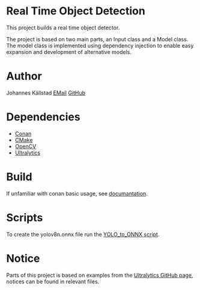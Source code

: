 # Real Time Object Detection 
This project builds a real time object detector. 

The project is based on two main parts, an Input class and a Model class. The model class is implemented using dependency injection to enable easy expansion and development of alternative models. 

# Author
Johannes Källstad [EMail](johannes.kallstad@gmail.com) [GitHub](https://github.com/ohukainen)

# Dependencies
- [Conan](https://conan.io/)
- [CMake](https://cmake.org/)
- [OpenCV](https://opencv.org/)
- [Ultralytics](https://www.ultralytics.com/) 

# Build
If unfamiliar with conan basic usage, see [documantation](https://docs.conan.io/2/tutorial/consuming_packages/build_simple_cmake_project.html).

# Scripts 
To create the yolov8n.onnx file run the [YOLO_to_ONNX script](scripts/YOLO_to_ONNX.py). 

# Notice 
Parts of this project is based on examples from the [Ultralytics GitHub page](https://github.com/ultralytics/ultralytics), notices can be found in relevant files.  
